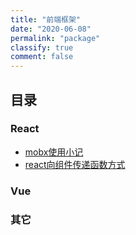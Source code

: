 ```yaml
---
title: "前端框架"
date: "2020-06-08"
permalink: "package"
classify: true
comment: false 
---
```


## 目录


### React
- [mobx使用小记](/page/mobx-use-record/)
- [react向组件传递函数方式](/page/react-func-pass/)


### Vue



### 其它